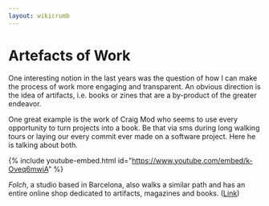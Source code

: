 ```yaml
---
layout: wikicrumb 
---
```

# Artefacts of Work

One interesting notion in the last years was the question of how I can make the process of work more engaging and transparent. An obvious direction is the idea of artifacts, i.e. books or zines that are a by-product of the greater endeavor.

One great example is the work of Craig Mod who seems to use every opportunity to turn projects into a book. Be that via sms during long walking tours or laying our every commit ever made on a software project. Here he is talking about both.

{% include youtube-embed.html id="https://www.youtube.com/embed/k-Oveq6mwiA" %}

_Folch_, a studio based in Barcelona, also walks a similar path and has an entire online shop dedicated to artifacts, magazines and books. ([Link][1])

[1]:	https://www.curatedbyfolch.com/